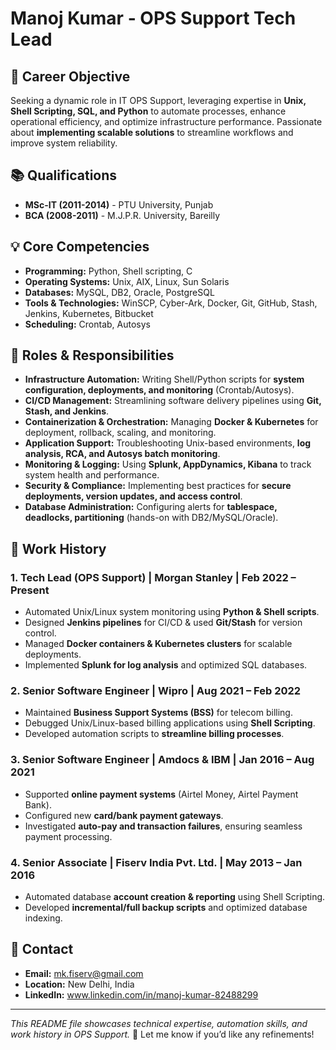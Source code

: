 # Manoj Kumar - OPS Support Tech Lead

## 📌 Career Objective  
Seeking a dynamic role in IT OPS Support, leveraging expertise in **Unix, Shell Scripting, SQL, and Python** to automate processes, enhance operational efficiency, and optimize infrastructure performance. Passionate about **implementing scalable solutions** to streamline workflows and improve system reliability.

## 📚 Qualifications  
- **MSc-IT (2011-2014)** - PTU University, Punjab  
- **BCA (2008-2011)** - M.J.P.R. University, Bareilly  

## 💡 Core Competencies  
- **Programming:** Python, Shell scripting, C  
- **Operating Systems:** Unix, AIX, Linux, Sun Solaris  
- **Databases:** MySQL, DB2, Oracle, PostgreSQL  
- **Tools & Technologies:** WinSCP, Cyber-Ark, Docker, Git, GitHub, Stash, Jenkins, Kubernetes, Bitbucket  
- **Scheduling:** Crontab, Autosys  

## 🔧 Roles & Responsibilities  
- **Infrastructure Automation:** Writing Shell/Python scripts for **system configuration, deployments, and monitoring** (Crontab/Autosys).  
- **CI/CD Management:** Streamlining software delivery pipelines using **Git, Stash, and Jenkins**.  
- **Containerization & Orchestration:** Managing **Docker & Kubernetes** for deployment, rollback, scaling, and monitoring.  
- **Application Support:** Troubleshooting Unix-based environments, **log analysis, RCA, and Autosys batch monitoring**.  
- **Monitoring & Logging:** Using **Splunk, AppDynamics, Kibana** to track system health and performance.  
- **Security & Compliance:** Implementing best practices for **secure deployments, version updates, and access control**.  
- **Database Administration:** Configuring alerts for **tablespace, deadlocks, partitioning** (hands-on with DB2/MySQL/Oracle).  

## 🏢 Work History  
### **1. Tech Lead (OPS Support) | Morgan Stanley | Feb 2022 – Present**  
- Automated Unix/Linux system monitoring using **Python & Shell scripts**.  
- Designed **Jenkins pipelines** for CI/CD & used **Git/Stash** for version control.  
- Managed **Docker containers & Kubernetes clusters** for scalable deployments.  
- Implemented **Splunk for log analysis** and optimized SQL databases.  

### **2. Senior Software Engineer | Wipro | Aug 2021 – Feb 2022**  
- Maintained **Business Support Systems (BSS)** for telecom billing.  
- Debugged Unix/Linux-based billing applications using **Shell Scripting**.  
- Developed automation scripts to **streamline billing processes**.  

### **3. Senior Software Engineer | Amdocs & IBM | Jan 2016 – Aug 2021**  
- Supported **online payment systems** (Airtel Money, Airtel Payment Bank).  
- Configured new **card/bank payment gateways**.  
- Investigated **auto-pay and transaction failures**, ensuring seamless payment processing.  

### **4. Senior Associate | Fiserv India Pvt. Ltd. | May 2013 – Jan 2016**  
- Automated database **account creation & reporting** using Shell Scripting.  
- Developed **incremental/full backup scripts** and optimized database indexing.  

## 📧 Contact  
- **Email:** mk.fiserv@gmail.com  
- **Location:** New Delhi, India  
- **LinkedIn:** www.linkedin.com/in/manoj-kumar-82488299 

---

_This README file showcases technical expertise, automation skills, and work history in OPS Support._ 🚀 Let me know if you’d like any refinements!  
